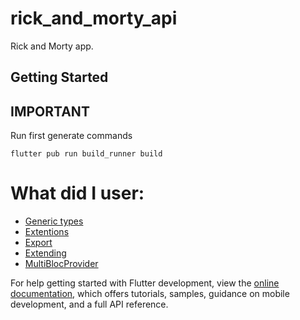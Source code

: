 # rick_and_morty_api

Rick and Morty app.

## Getting Started

## IMPORTANT

Run first generate commands

`flutter pub run build_runner build`

# What did I user:

- [Generic types](https://github.com/urmatt/rick_and_morty_app/blob/main/lib/data/json_converters/info_result_converter.dart)
- [Extentions](https://github.com/urmatt/rick_and_morty_app/tree/main/lib/core/extentions)
- [Export](https://github.com/urmatt/rick_and_morty_app/blob/main/lib/data/repositories/repositories.dart)
- [Extending](https://github.com/urmatt/rick_and_morty_app/blob/main/lib/presentation/core/widgets/scroll_view/load_more_list.dart)
- [MultiBlocProvider](https://github.com/urmatt/rick_and_morty_app/blob/main/lib/presentation/routes/routes.dart)

For help getting started with Flutter development, view the
[online documentation](https://docs.flutter.dev/), which offers tutorials, samples, guidance on
mobile development, and a full API reference.
